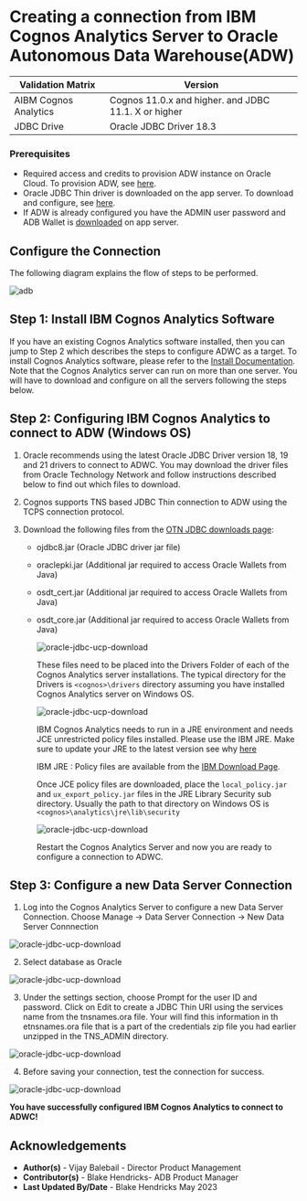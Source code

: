 # Creating a connection from IBM Cognos Analytics Server to Oracle Autonomous Data Warehouse(ADW)


| Validation Matrix  | Version  |
| ------------- | ------------- |
| AIBM Cognos  Analytics  | Cognos 11.0.x and higher.   and JDBC 11.1. X or  higher  |
| JDBC Drive  | Oracle JDBC Driver 18.3  |

### **Prerequisites**

- Required access and credits to provision ADW instance on Oracle Cloud.  To provision ADW, see [here](https://docs.oracle.com/en/cloud/paas/autonomous-database/adbsa/autonomous-provision.html#GUID-0B230036-0A05-4CA3-AF9D-97A255AE0C08).
- Oracle JDBC Thin driver is downloaded on the app server. To download and configure, see [here](lab?=jdbc-thin).
- If ADW is already configured you have the ADMIN user password and ADB Wallet is [downloaded](lab?=wallet) on app server.


## **Configure the Connection**

The following diagram explains the flow of steps to be performed.

![adb](./images/ibm-cognos-connector-diagram.png)


## Step 1: Install IBM Cognos Analytics Software

If you have an existing Cognos Analytics software installed, then you can jump to Step 2 which
describes the steps to configure ADWC as a target.
To install Cognos Analytics software, please refer to the [Install Documentation](https://www.ibm.com/support/knowledgecenter/SSEP7J_11.0.0/com.ibm.swg.ba.cognos.cbi.doc/manuals.html).
Note that the Cognos Analytics server can run on more than one server. You will have to
download and configure on all the servers following the steps below.

## Step 2: Configuring IBM Cognos Analytics to connect to ADW (Windows OS)


1. Oracle recommends using the latest Oracle JDBC Driver version 18, 19 and 21 drivers to connect to ADWC. You may download the driver files from Oracle Technology Network
and follow instructions described below to find out which files to download.

2. Cognos supports TNS based JDBC Thin connection to ADW using the TCPS connection
protocol.

3. Download the following files from the [OTN JDBC downloads page](https://www.oracle.com/database/technologies/appdev/jdbc-ucp-183-downloads.html):

    - ojdbc8.jar (Oracle JDBC driver jar file)
    - oraclepki.jar (Additional jar required to access Oracle Wallets from Java)
    - osdt_cert.jar (Additional jar required to access Oracle Wallets from Java)
    - osdt_core.jar (Additional jar required to access Oracle Wallets from Java)

      ![oracle-jdbc-ucp-download](./images/oracle-jdbc-ucp-download.png)

      These files need to be placed into the Drivers Folder of each of the Cognos Analytics server installations. The typical directory for the Drivers is `<cognos>\drivers` directory assuming you have installed Cognos Analytics server on Windows OS.  

      ![oracle-jdbc-ucp-download](./images/file-copy-location.png)

      IBM Cognos Analytics needs to run in a JRE environment and needs JCE unrestricted policy files installed. Please use the IBM JRE. Make sure to update your JRE to the latest version see why [here](https://www.oracle.com/java/technologies/javase/8u151-relnotes.html)

      IBM  JRE : Policy files are available from the [IBM Download Page](https://www.ibm.com/docs/en/iis/11.7?topic=certificates-downloading-installing-unrestricted-jce-policy-files).

      Once JCE policy files are downloaded, place the `local_policy.jar` and `ux_export_policy.jar` files in the JRE Library Security sub directory. Usually the path to that directory on Windows OS is `<cognos>\analytics\jre\lib\security`

      ![oracle-jdbc-ucp-download](./images/ibm-jre-files-location.png)

      Restart the Cognos Analytics Server and now you are ready to configure a connection to ADWC.

## Step 3: Configure a new Data Server Connection

1. Log into the Cognos Analytics Server to configure a new Data Server Connection. Choose  Manage -> Data Server Connection -> New Data Server Connnection

  ![oracle-jdbc-ucp-download](./images/new-data-server-connection.png)

2. Select database as Oracle

  ![oracle-jdbc-ucp-download](./images/select-database-as-oracle.png)

3. Under the settings section, choose Prompt for the user ID and password. Click on Edit to create a JDBC Thin URI using the services name from the tnsnames.ora file. Your will find this information in th etnsnames.ora file that is a part of the credentials zip file you had earlier unzipped in the TNS_ADMIN directory.

  ![oracle-jdbc-ucp-download](./images/select-prompt-userid-and-password.png)

4. Before saving your connection, test the connection for success.

  ![oracle-jdbc-ucp-download](./images/test-connection.png)


**You have successfully configured IBM Cognos Analytics to connect to ADWC!**


## **Acknowledgements**
* **Author(s)** - Vijay Balebail - Director Product Management
* **Contributor(s)** - Blake Hendricks- ADB Product Manager
* **Last Updated By/Date** -  Blake Hendricks May 2023
